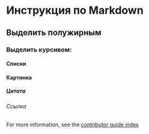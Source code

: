 # Инструкция по Markdown

## Выделить полужирным

### Выделить курсивом:

#### Списки

#### Картинка

##### Цитата

###### Ссылка
For more information, see the [contributor guide index](https://github.com/Azure/azure-content/blob/master/contributor-guide/contributor-guide-index.md)